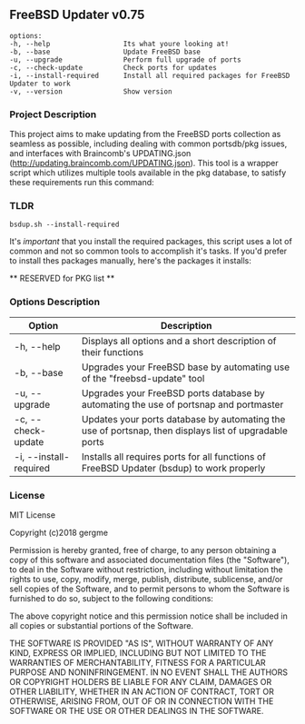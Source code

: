 ## FreeBSD Updater v0.75

```
options:
-h, --help					Its what youre looking at!
-b, --base					Update FreeBSD base
-u, --upgrade				Perform full upgrade of ports
-c, --check-update			Check ports for updates
-i, --install-required		Install all required packages for FreeBSD Updater to work	
-v, --version				Show version
```

### Project Description

This project aims to make updating from the FreeBSD ports collection as seamless as possible, including dealing with common portsdb/pkg issues, and interfaces with Braincomb's UPDATING.json (http://updating.braincomb.com/UPDATING.json).  This tool is a wrapper script which utilizes multiple tools available in the pkg database, to satisfy these requirements run this command:

### TLDR

```
bsdup.sh --install-required
```

It's *important* that you install the required packages, this script uses a lot of common and not so common tools to accomplish it's tasks.
If you'd prefer to install thes packages manually, here's the packages it installs:

** RESERVED for PKG list **

### Options Description

| Option | Description |
|--------|--------|
|-h, --help|Displays all options and a short description of their functions |
|-b, --base|Upgrades your FreeBSD base by automating use of the "freebsd-update" tool|
|-u, --upgrade|Upgrades your FreeBSD ports database by automating the use of portsnap and portmaster|
|-c, --check-update|Updates your ports database by automating the use of portsnap, then displays list of upgradable ports|
|-i, --install-required|Installs all requires ports for all functions of FreeBSD Updater (bsdup) to work properly|

### License

MIT License

Copyright (c)2018 gergme

Permission is hereby granted, free of charge, to any person obtaining a copy
of this software and associated documentation files (the "Software"), to deal
in the Software without restriction, including without limitation the rights
to use, copy, modify, merge, publish, distribute, sublicense, and/or sell
copies of the Software, and to permit persons to whom the Software is
furnished to do so, subject to the following conditions:

The above copyright notice and this permission notice shall be included in all
copies or substantial portions of the Software.

THE SOFTWARE IS PROVIDED "AS IS", WITHOUT WARRANTY OF ANY KIND, EXPRESS OR
IMPLIED, INCLUDING BUT NOT LIMITED TO THE WARRANTIES OF MERCHANTABILITY,
FITNESS FOR A PARTICULAR PURPOSE AND NONINFRINGEMENT. IN NO EVENT SHALL THE
AUTHORS OR COPYRIGHT HOLDERS BE LIABLE FOR ANY CLAIM, DAMAGES OR OTHER
LIABILITY, WHETHER IN AN ACTION OF CONTRACT, TORT OR OTHERWISE, ARISING FROM,
OUT OF OR IN CONNECTION WITH THE SOFTWARE OR THE USE OR OTHER DEALINGS IN THE
SOFTWARE.
